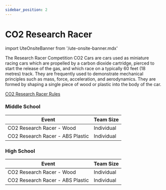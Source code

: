 ```yaml
---
sidebar_position: 2
---
```


# CO2 Research Racer

import UteOnsiteBanner from '/ute-onsite-banner.mdx'

<UteOnsiteBanner />

The Research Racer Competition CO2 Cars are cars used as miniature racing cars which are propelled by a carbon dioxide cartridge, pierced to start the release of the gas, and which race on a typically 60 feet (18 metres) track. They are frequently used to demonstrate mechanical principles such as mass, force, acceleration, and aerodynamics. They are formed by shaping a single piece of wood or plastic into the body of the car.

[CO2 Research Racer Rules](https://drive.google.com/file/d/1qic78X31187BCQ7QlIRAxqMBc-HTDS1G/view?usp=sharing)

### Middle School

| Event                            | Team Size  |
| -------------------------------- | ---------- |
| CO2 Research Racer - Wood        | Individual |
| CO2 Research Racer - ABS Plastic | Individual |

### High School

| Event                            | Team Size  |
| -------------------------------- | ---------- |
| CO2 Research Racer - Wood        | Individual |
| CO2 Research Racer - ABS Plastic | Individual |
